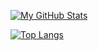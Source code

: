 <!-- ![grind](https://user-images.githubusercontent.com/74919798/144596768-e8bf117f-b25e-4c74-a9ad-c1909128b1e5.png) -->
[![My GitHub Stats](https://github-readme-stats.vercel.app/api/?username=adam0brien&count_private=true&theme=tokyonight&showicons=true)]()


[![Top Langs](https://github-readme-stats.vercel.app/api/top-langs/?username=adam0brien&count_private=true&theme=tokyonight&showicons=true)]()
